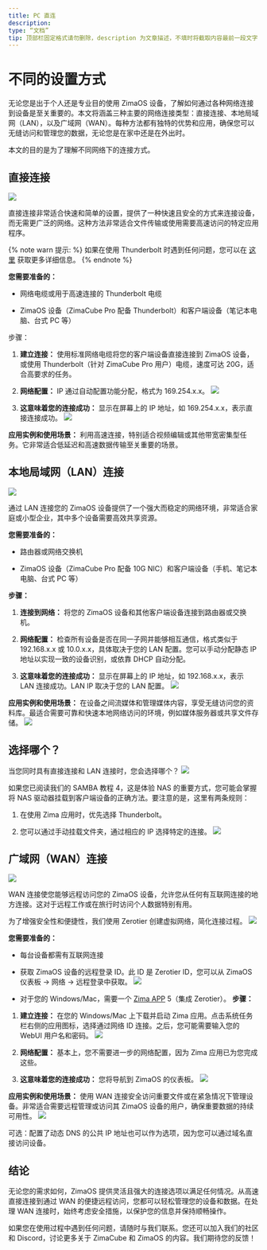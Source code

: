 ```yaml
---
title: PC 直连
description:
type: “文档”
tip: 顶部栏固定格式请勿删除，description 为文章描述，不填时将截取内容最前一段文字
---
```

# 不同的设置方式
无论您是出于个人还是专业目的使用 ZimaOS 设备，了解如何通过各种网络连接到设备是至关重要的。本文将涵盖三种主要的网络连接类型：直接连接、本地局域网（LAN），以及广域网（WAN）。每种方法都有独特的优势和应用，确保您可以无缝访问和管理您的数据，无论您是在家中还是在外出时。

本文的目的是为了理解不同网络下的连接方式。

## 直接连接
![](https://manage.icewhale.io/api/static/docs/1726131286208_image.png)

直接连接非常适合快速和简单的设置，提供了一种快速且安全的方式来连接设备，而无需更广泛的网络。这种方法非常适合文件传输或使用需要高速访问的特定应用程序。

{% note warn 提示: %}
如果在使用 Thunderbolt 时遇到任何问题，您可以在 [这里](/zimacube/Connecting-ZimaCube-via-Thunderbolt.html) 获取更多详细信息。
{% endnote %}

**您需要准备的：**

* 网络电缆或用于高速连接的 Thunderbolt 电缆

* ZimaOS 设备（ZimaCube Pro 配备 Thunderbolt）和客户端设备（笔记本电脑、台式 PC 等）

步骤：

1. **建立连接：** 使用标准网络电缆将您的客户端设备直接连接到 ZimaOS 设备，或使用 Thunderbolt（针对 ZimaCube Pro 用户）电缆，速度可达 20G，适合高要求的任务。

2. **网络配置：** IP 通过自动配置功能分配，格式为 169.254.x.x。
![](https://manage.icewhale.io/api/static/docs/1726131302533_image.png)

3. **这意味着您的连接成功：** 显示在屏幕上的 IP 地址，如 169.254.x.x，表示直接连接成功。
![](https://manage.icewhale.io/api/static/docs/1726131333502_image.png)

**应用实例和使用场景：** 利用高速连接，特别适合视频编辑或其他带宽密集型任务。它非常适合低延迟和高速数据传输至关重要的场景。

## 本地局域网（LAN）连接
![](https://manage.icewhale.io/api/static/docs/1726131416246_image.png)

通过 LAN 连接您的 ZimaOS 设备提供了一个强大而稳定的网络环境，非常适合家庭或小型企业，其中多个设备需要高效共享资源。

**您需要准备的：**

* 路由器或网络交换机

* ZimaOS 设备（ZimaCube Pro 配备 10G NIC）和客户端设备（手机、笔记本电脑、台式 PC 等）

**步骤：**

1. **连接到网络：** 将您的 ZimaOS 设备和其他客户端设备连接到路由器或交换机。

2. **网络配置：** 检查所有设备是否在同一子网并能够相互通信，格式类似于 192.168.x.x 或 10.0.x.x，具体取决于您的 LAN 配置。您可以手动分配静态 IP 地址以实现一致的设备识别，或依靠 DHCP 自动分配。

3. **这意味着您的连接成功：** 显示在屏幕上的 IP 地址，如 192.168.x.x，表示 LAN 连接成功。LAN IP 取决于您的 LAN 配置。
![](https://manage.icewhale.io/api/static/docs/1726131462130_image.png)

**应用实例和使用场景：** 在设备之间流媒体和管理媒体内容，享受无缝访问您的资料库。最适合需要可靠和快速本地网络访问的环境，例如媒体服务器或共享文件存储。
![](https://manage.icewhale.io/api/static/docs/1726131473384_image.png)

## 选择哪个？
当您同时具有直接连接和 LAN 连接时，您会选择哪个？
![](https://manage.icewhale.io/api/static/docs/1726131488677_image.png)

如果您已阅读我们的 SAMBA 教程 4，这是体验 NAS 的重要方式，您可能会掌握将 NAS 驱动器挂载到客户端设备的正确方法。要注意的是，这里有两条规则：

1. 在使用 Zima 应用时，优先选择 Thunderbolt。

2. 您可以通过手动挂载文件夹，通过相应的 IP 选择特定的连接。
![](https://manage.icewhale.io/api/static/docs/1726131521116_image.png)

## 广域网（WAN）连接
![](https://manage.icewhale.io/api/static/docs/1726131531121_image.png)

WAN 连接使您能够远程访问您的 ZimaOS 设备，允许您从任何有互联网连接的地方连接。这对于远程工作或在旅行时访问个人数据特别有用。

为了增强安全性和便捷性，我们使用 Zerotier 创建虚拟网络，简化连接过程。
![](https://manage.icewhale.io/api/static/docs/1726131539225_image.png)

**您需要准备的：**

* 每台设备都需有互联网连接

* 获取 ZimaOS 设备的远程登录 ID。此 ID 是 Zerotier ID，您可以从 ZimaOS 仪表板 → 网络 → 远程登录中获取。
![](https://manage.icewhale.io/api/static/docs/1726131699787_image.png)

* 对于您的 Windows/Mac，需要一个 [Zima APP](https://find.zimaspace.com) 5（集成 Zerotier）。
**步骤：**

1. **建立连接：** 在您的 Windows/Mac 上下载并启动 Zima 应用。点击系统任务栏右侧的应用图标，选择通过网络 ID 连接。之后，您可能需要输入您的 WebUI 用户名和密码。
![](https://manage.icewhale.io/api/static/docs/1726131911735_image.png)

2. **网络配置：** 基本上，您不需要进一步的网络配置，因为 Zima 应用已为您完成这些。

3. **这意味着您的连接成功：** 您将导航到 ZimaOS 的仪表板。
![](https://manage.icewhale.io/api/static/docs/1726131933130_image.png)

**应用实例和使用场景：** 使用 WAN 连接安全访问重要文件或在紧急情况下管理设备。非常适合需要远程管理或访问其 ZimaOS 设备的用户，确保重要数据的持续可用性。
![](https://manage.icewhale.io/api/static/docs/1726131946008_image.png)

可选：配置了动态 DNS 的公共 IP 地址也可以作为选项，因为您可以通过域名直接访问设备。

## 结论
无论您的需求如何，ZimaOS 提供灵活且强大的连接选项以满足任何情况。从高速直接连接到通过 WAN 的便捷远程访问，您都可以轻松管理您的设备和数据。在处理 WAN 连接时，始终考虑安全措施，以保护您的信息并保持顺畅操作。

如果您在使用过程中遇到任何问题，请随时与我们联系。您还可以加入我们的社区和 Discord，讨论更多关于 ZimaCube 和 ZimaOS 的内容。我们期待您的反馈！